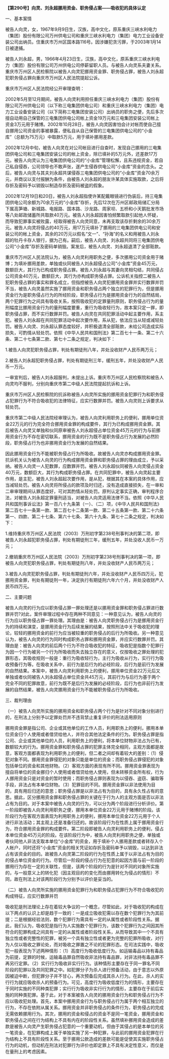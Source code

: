 **【第290号】向灵、刘永超挪用资金、职务侵占案——吸收犯的具体认定**

一、基本案情

被告人向灵，女，1967年9月9日生，汉族，高中文化，原系重庆三峡水利电力（集团）股份有限公司万州供电公司和重庆三峡水利电力（集团）电力工业设备安装公司出纳员。住重庆市万州区国本路116号。因涉嫌犯贪污罪，于2003年1月14日被逮捕。

被告人刘永超，男，1966年4月23日生，汉族，高中文化，原系重庆三峡水利电力（集团）股份有限公司万州供电公司停薪留职人员。与被告人向灵系夫妻关系。重庆市万州区人民检察院以被告人向灵犯挪用资金罪、职务侵占罪，被告人刘永超犯职务侵占罪向重庆市万州区人民法院提起公诉。

重庆市万州区人民法院经公开审理查明：

2002年5月至12月期间，被告人向灵利用担任重庆三峡水利电力（集团）股份有限公司万州供电公司（以下称三电集团供电公司）和重庆三峡水利电力（集团）电力工业设备安装公司（以下简称三电集团安装公司）出纳员的职务之便，先后多次擅自动用自己保管的三电集团供电公司帐上资金19万元和三电集团安装公司帐上资金3万元用于赌博。2002年10月28日，被告人向灵因害怕会计对帐而使自己擅自挪用公司资金的事被暴露，便私自从自己保管的三电集团供电公司的“小金库”（总额为75万元）中取款5万元，用于填补挪用差款。

2002年12月中旬，被告人向灵在对公司帐目进行自查时，发现自己挪用的三电集团供电公司和三电集团安装公司的帐上资金，除已填补的5万元外，还差款17万元。被告人向灵认为三电集团供电公司的“小金库”管理松懈，且系违规资金，若自己私自侵吞，公司领导也不敢声张，遂产生侵吞供电公司“小金库”资金的念头。之后，被告人向灵与其夫刘永超共谋侵吞三电集团供电公司的“小金库”资金70余万元，并商议以支付报酬为条件，由被告人刘永超的朋友许某具体实施取款，之后将存折及密码予以销毁以制造存折及密码被盗的假象。

2002年12月19日和20日，被告人刘永超指使许某配戴眼镜进行伪装后，持三电集团供电公司余额为70余万元的“小金库”存折，先后12次在万州区邮政局储汇分局下属高笋塘、新城路、电报路、国本路、沙龙路、周家坝、五桥和小天鹅批发市场等八处邮政储蓄所共取款40万元。被告人刘永超因害怕频繁取款引起他人怀疑，而导致犯罪事实被败露，经取得被告人向灵同意，未再支取该存折剩余的30余万元。被告人向灵将侵占的40万元，用17万元填补了挪用的三电集团供电公司和安装公司的帐上资金，其余的20万元以假名“文一”、“孙海”的名义和用被告人刘永超的牡丹卡存人银行，据为己有。嗣后，被告人向灵、刘永超共同将三电集团供电公司“小金库”存折及密码单销毁。案发后，被告人向灵、刘永超退清了全部赃款。

重庆市万州区人民法院认为，被告人向灵利用职务之便，多次挪用公司资金用于赌博；为填补挪用差款，单独或伙同被告人刘永超侵占公司“小金库”资金45万元，数额巨大，其行为已构成职务侵占罪。被告人刘永超与其妻向灵相勾结，共同侵占公司资金40万元，数额巨大，其行为亦构成职务侵占罪。公诉机关指控二被告人犯职务侵占罪的事实和罪名成立，但指控被告人向灵犯挪用资金罪并实行数罪并罚不当，被告人向灵虽然实施了挪用资金和职务侵占两个独立的犯罪行为，但是挪用资金行为是职务侵占行为的所经阶段，职务侵占行为是挪用资金行为的自然结局，两个犯罪行为之间具有吸收关系，按照吸收犯的定罪量刑原则，职务侵占行为的量刑幅度比挪用资金行为的量刑幅度要重，重行为吸收轻行为，故本案只定一罪，即职务侵占罪，而不实行数罪并罚。被告人向灵在共同犯罪活动中起主要作用，系主犯。被告人刘永超在共同犯罪活动中起次要作用，系从犯，依法应当从轻或减轻处罚。被告人向灵、刘永超认罪态度较好，并积极退清全部赃款，未给公司造成实际损失，可酌情从轻处罚。依照《中华人民共和国刑法》第二百七十一条、第二十六条、第二十七条第二款、第七十二条之规定，判决如下：

1.被告人向灵犯职务侵占罪，判处有期徒刑八年，并处没收财产人民币两万元；

2.被告人刘永超犯职务侵占罪，判处有期徒刑三年，缓刑五年，并处没收财产人民币一万元。

一审宣判后，被告人刘永超服判，未提出上诉。重庆市万州区人民检察院和被告人向灵均不服判，分别向重庆市第二中级人民法院提起抗诉和上诉。

重庆市万州区人民检察院的抗诉称被告人向灵所实施的挪用资金犯罪行为和职务侵占犯罪行为不符合吸收犯的法律特征，应实行数罪并罚。被告人向灵则上诉要求从轻处罚。

重庆市第二中级人民法院经审理认为，被告人向灵利用职务上的便利，挪用单位资金22万元的行为完全符合挪用资金罪的构成要件，其行为已构成挪用资金罪。其后被告人向灵又单独和伙同原审被告人刘永超侵占单位资金45万元的行为与前挪用资金行为不存在密切联系，挪用资金的行为既不是职务侵占行为发展的必然阶段，职务侵占行为也非挪用资金行为发展的自然结果。

因此挪用资金行为不能被职务侵占行为所吸收。故被告人向灵亦构成挪用资金罪。抗诉机关认为被告人向灵的行为构成挪用资金罪和职务侵占罪的理由成立，予以采纳。被告人向灵一人犯数罪，应数罪并罚。被告人刘永超伙同被告人向灵侵占资金40万元，数额巨大，其行为构成职务侵占罪。在共同犯罪中，被告人向灵起主要作用，是主犯，被告人刘永超起次要作用，是从犯，根据其在本案的具体作用，应当减轻处罚。被告人向灵将所侵占的款项及时归还，没有造成直接损失，在一审和二审审理期间认罪态度好，可对其酌情从轻处罚。原判认定事实正确，审判程序合法，对被告人刘永超定罪量刑适当，对被告人向灵适用法律不当。依照《中华人民共和国刑事诉讼法》第一百八十九条第（一）、（二）项，《中华人民共和国刑法》第二百七十一条第一款、第二百七十二条第一款、第二十五条第一款、第二十六条第一、四款、第二十七条、第六十七条、第六十九条、第七十二条之规定，判决如下：

1.维持重庆市万州区人民法院（2003）万刑初字第238号刑事判决的第二项，即被告人刘永超犯职务侵占罪，判处有期徒刑三年，缓刑五年，并处没收人民币一万元；

2.撤销重庆市万州区人民法院（2003）万刑初字第238号刑事判决的第一项，即被告人向灵犯职务侵占罪，判处有期徒刑八年，并处没收财产人民币两万元；

3.被告人向灵犯职务侵占罪，判处有期徒刑六年，并处没收财产人民币四万元，犯挪用资金罪，判处有期徒刑一年，决定执行有期徒刑六年六个月，并处没收财产人民币四万元。

二、主要问题

被告人向灵的行为应以职务侵占罪一罪处理还是以挪用资金罪和职务侵占罪进行数罪并罚?对此，案件审理过程中存在两种不同意见：一种意见认为，被告人向灵的行为应以职务侵占罪一罪处理。其理由是：被告人向灵职务侵占行为是挪用资金行为的持续和演变，是挪用资金行为后续发展的结果，按照刑法中关于吸收犯的理论，较轻的挪用资金的前行为应当被较重的职务侵占的后行为所吸收。另一种意见认为，被告人向灵的行为同时构成职务占罪和挪用资金罪，并应实行数罪并罚。其理由是：被告人向灵的前后两个行为不符合吸收犯的特征，吸收犯是指数个犯罪行为因一个行为被另一个行为所吸收而失去独立存在的意义，仅按吸收之罪处理的犯罪形态，其吸收规则一般是：重行为吸收轻行为，主行为吸收从行为，实行行为吸收预备行为等。在吸收关系中，前行为是后行为的必经阶段，后行为是前行为发展的自然结果。本案中，被告人向灵利用职务上的便利，挪用单位资金22万元后又单独或者伙同被告人刘永超侵占单位资金共45万元，其前行为与后行为基于两个完全不同的犯罪故意，前行为既不是后行为发展的必经阶段，后行为也非前行为发展的自然结果，被告人向灵挪用资金行为不能被职务侵占行为所吸收。

三、裁判理由

（一）被告人向灵所实施的挪用资金和职务侵占两个行为是针对不同对象分别进行的，在刑法上分别予以定罪处罚并不违背禁止重复评价的刑法适用原则

挪用资金罪是指公司、企业或其他单位的工作人员，利用职务上的便利，挪用本单位资金归个人使用或者借贷给他人，并符合其他法定条件的行为。职务侵占罪是指公司、企业或其他单位的人员，利用职务上的便利，将本单位财物非法占为已有，数额较大的行为。挪用资金罪和职务侵占罪的犯罪主体完全相同，主观方面都是故意，客观方面都表现为利用职务上的便利，但二者之间却有着较大的差别：（1）侵犯对象不同。挪用资金罪侵犯的对象只能是单位的资金；而职务侵占罪侵犯的对象包括单位的资金和其他财物。（2）客观方面的表现有所不同。挪用资金罪表现为擅自将单位的资金挪归个人使用或者借贷给他人使用，但未转移资金所有权，行为人挪用资金只是对资金的暂时使用；而职务侵占罪则表现为以侵吞、盗窃、骗取等手段，非法占有本单位财物。（3）犯罪目的不同。挪用资金罪以非法使用为目的，具有用后归还的意思；职务侵占罪是以非法占有为目的，具有永久性占有的意思。据此，区分挪用资金罪和职务侵占罪的关键在于行为人的主观方面是否以非法占有为目的。对于本案中被告人向灵的行为，可以分为两个阶段进行分析评价。第一阶段即被告人向灵利用职务之便，挪用本单位资金22万元用于赌博的阶段。该阶段行为在客观方面表现为利用职务上的便利，挪用本单位资金22万元用于个人进行非法活动；其主观上还是准备归还的。故该阶段行为在性质上属于挪用资金行为，符合挪用资金罪的构成要件。第二阶段即被告人向灵利用职务上的便利，侵占本单位资金45万元的阶段。在该阶段行为中，被告人向灵利用职务之便，单独或者伙同他人非法支取本单位“小金库”的资金，用于填补个人挪用差款或者转存入个人帐户，同时还将“小金库”资金的相关凭证如存折及密码单予以销毁，以达到非法占有该资金的目的。故被告人向灵第二阶段的行为在性质上属于以非法占有为目的的侵占单位资金的行为。尽管后一阶段的侵占行为在犯意的起因方面与前一阶段的挪用行为存在一定的关联性，但是，该两个阶段的行为是针对不同的对象所实施的，与一般意义上的转化犯（因主观目的的变化而由挪用转化为侵占的情形）不同，故在刑法上对该两阶段行为分别予以评价是妥当的。

（二）被告人向灵所实施的挪用资金犯罪行为和职务侵占犯罪行为不符合吸收犯的构成特征，应实行数罪并罚

吸收犯是刑法理论上存在着较大争议的一个概念，尽管如此，对于吸收犯的构成在以下两点的认识上却是趋于一致的：一是成立吸收犯需以存在数个犯罪行为为其前提；二是根据经验法则，数个犯罪行为需具有一定的从属性或者阶段性关系。据此，我们认为，吸收犯是指行为人实施数个犯罪行为，该数个犯罪行为之间因其所符合的犯罪构成之间具有一定的从属性或者阶段性关系，从而导致其中一个不具有独立性或者完整性的犯罪，被另一个具有独立性或者更为完整的犯罪所吸收，对行为人仅以吸收之罪论处，而对吸收之罪置之不论的犯罪形态。在司法实践中，吸收犯一般表现为下述两种情形：（1）高度行为吸收低度行为。如运输毒品以持有毒品为前提，定罪的时候，运输毒品罪自然吸收非法持有毒品罪，对非法持有毒品罪不再另行定罪。（2）实行行为吸收非实行行为。该种情形主要存在于同一罪名不同阶段的犯罪以及共同犯罪之中。如犯罪分子为杀人进行预备活动，由于意志以外原因被迫中断，但犯罪分子并不甘心，再次预备后完成其杀人行为。在此，杀人的实行行为就应吸收杀人的预备行为。可见，高度行为吸收低度行为的情形，主要存在于同时实施的不同种类犯罪；实行行为吸收非实行行为的情形，主要存在于前后实施的同种类犯罪。基于此，对于本案被告人向灵的挪用资金行为和职务侵占行为不应以吸收犯处理。首先，本案中挪用资金行为与职务侵占行为属于两个相互独立的行为，不存在依附从属关系。挪用资金并非职务侵占的条件行为，职务侵占的完成无需依赖挪用行为。其次，挪用的资金和侵占的资金不是同一笔资金，挪用资金和职务侵占之间在行为结构上不具有内在的阶段性关系。虽然填补挪用资金造成的差款是被告人向灵产生职务侵占犯意的一个重要动机，但由于其侵占的是本单位的另一笔资金，在犯罪构成上属于单独实施了另一种犯罪，与此前的挪用资金犯罪在行为结构上不具有阶段性关系。至于挪用公款造成的差款可能是促使其实施职务侵占行为的动机，但动机在刑法对犯罪行为评价也即定罪上不具有决定性意义，而仅是在量刑上的考虑因素。